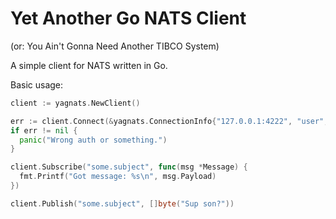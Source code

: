 Yet Another Go NATS Client
==========================

(or: You Ain't Gonna Need Another TIBCO System)

A simple client for NATS written in Go.

Basic usage:

```go
client := yagnats.NewClient()

err := client.Connect(&yagnats.ConnectionInfo{"127.0.0.1:4222", "user", "pass"})
if err != nil {
  panic("Wrong auth or something.")
}

client.Subscribe("some.subject", func(msg *Message) {
  fmt.Printf("Got message: %s\n", msg.Payload)
})

client.Publish("some.subject", []byte("Sup son?"))
```
